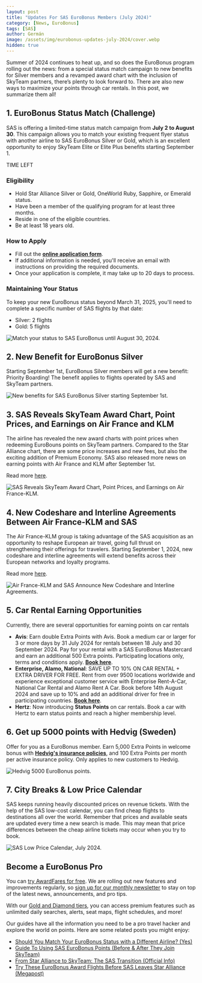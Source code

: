 ```yaml
---
layout: post
title: "Updates For SAS EuroBonus Members (July 2024)"
category: [News, EuroBonus]
tags: [SAS]
author: Germán
image: /assets/img/eurobonus-updates-july-2024/cover.webp
hidden: true
---
```


Summer of 2024 continues to heat up, and so does the EuroBonus program rolling out the news: from a special status match campaign to new benefits for Silver members and a revamped award chart with the inclusion of SkyTeam partners, there’s plenty to look forward to. There are also new ways to maximize your points through car rentals. In this post, we summarize them all!

## 1. EuroBonus Status Match (Challenge)

SAS is offering a limited-time status match campaign from **July 2 to August 30**. This campaign allows you to match your existing frequent flyer status with another airline to SAS EuroBonus Silver or Gold, which is an excellent opportunity to enjoy SkyTeam Elite or Elite Plus benefits starting September 1.

<div data-countdown="2024-08-30T22:59:00.000+02:00">
  TIME LEFT
</div>

### Eligibility

* Hold Star Alliance Silver or Gold, OneWorld Ruby, Sapphire, or Emerald status.
* Have been a member of the qualifying program for at least three months.
* Reside in one of the eligible countries.
* Be at least 18 years old.

### How to Apply

* Fill out the [**online application form**](https://statusmatch.flysas.com/).
* If additional information is needed, you'll receive an email with instructions on providing the required documents.
* Once your application is complete, it may take up to 20 days to process.

### Maintaining Your Status

To keep your new EuroBonus status beyond March 31, 2025, you'll need to complete a specific number of SAS flights by that date:

* Silver: 2 flights
* Gold: 5 flights

<img src="../assets/img/eurobonus-updates-july-2024/eb-status-match.webp" alt="Match your status to SAS EuroBonus until August 30, 2024." class="noborder"/> 

## 2. New Benefit for EuroBonus Silver

Starting September 1st, EuroBonus Silver members will get a new benefit: Priority Boarding! The benefit applies to flights operated by SAS and SkyTeam partners.

<img src="../assets/img/eurobonus-updates-july-2024/eb-silver.webp" alt="New benefits for SAS EuroBonus Silver starting September 1st." class="noborder"/> 

## 3. SAS Reveals SkyTeam Award Chart, Point Prices, and Earnings on Air France and KLM

The airline has revealed the new award charts with point prices when redeeming EuroBouns points on SkyTeam partners. Compared to the Star Alliance chart, there are some price increases and new fees, but also the exciting addition of Premium Economy. SAS also released more news on earning points with Air France and KLM after September 1st.

Read more [here](https://blog.awardfares.com/sas-skyteam-award-chart/).

<img src="../assets/img/sas-skyteam-award-chart/cover.webp" alt="SAS Reveals SkyTeam Award Chart, Point Prices, and Earnings on Air France-KLM." class="noborder"/>

## 4. New Codeshare and Interline Agreements Between Air France-KLM and SAS 

The Air France-KLM group is taking advantage of the SAS acquisition as an opportunity to reshape European air travel, going full thrust on strengthening their offerings for travelers. Starting September 1, 2024, new codeshare and interline agreements will extend benefits across their European networks and loyalty programs.

Read more [here](https://blog.awardfares.com/af-klm-sas-codeshare/).

<img src="../assets/img/af-klm-sas-codeshare/cover.webp" alt="Air France-KLM and SAS Announce New Codeshare and Interline Agreements." class="noborder"/>

## 5. Car Rental Earning Opportunities

Currently, there are several opportunities for earning points on car rentals

* **Avis**: Earn double Extra Points with Avis. Book a medium car or larger for 3 or more days by 31 July 2024 for rentals between 18 July and 30 September 2024. Pay for your rental with a SAS EuroBonus Mastercard and earn an additional 500 Extra points. Participating locations only, terms and conditions apply. [**Book  here**](https://www.flysas.com/en/book/carrental/?ptid=125.15).
* **Enterprise, Alamo, National**: SAVE UP TO 10% ON CAR RENTAL + EXTRA DRIVER FOR FREE. Rent from over 9500 locations worldwide and experience exceptional customer service with Enterprise Rent-A-Car, National Car Rental and Alamo Rent A Car. Book before 14th August 2024 and save up to 10% and add an additional driver for free in participating countries. [**Book here**](https://www.flysas.com/en/book/carrental/?ptid=125.16).
* **Hertz**: Now introducing **Status Points** on car rentals. Book a car with Hertz to earn status points and reach a higher membership level.

## 6. Get up 5000 points with Hedvig (Sweden)

Offer for you as a EuroBonus member. Earn 5,000 Extra Points in welcome bonus with [**Hedvig's insurance policies**](https://www.hedvig.com/se/partner/sas-eurobonus), and 100 Extra Points per month per active insurance policy. Only applies to new customers to Hedvig.

<img src="../assets/img/eurobonus-updates-july-2024/hedvig.webp" alt="Hedvig 5000 EuroBonus points." class="noborder"/> 

## 7. City Breaks & Low Price Calendar

SAS keeps running heavily discounted prices on revenue tickets. With the help of the SAS low-cost calendar, you can find cheap flights to destinations all over the world. Remember that prices and available seats are updated every time a new search is made. This may mean that price differences between the cheap airline tickets may occur when you try to book.

<img src="../assets/img/eurobonus-updates-july-2024/low-price-calendar-july.webp" alt="SAS Low Price Calendar, July 2024." class="noborder"/> 

## Become a EuroBonus Pro

You can [try AwardFares for free](https://awardfares.com/). We are rolling out new features and improvements regularly, so [sign up for our monthly newsletter](https://awardfares.com/newsletter) to stay on top of the latest news, announcements, and pro tips.

With our [Gold and Diamond tiers](https://awardfares.com/pricing), you can access premium features such as unlimited daily searches, alerts, seat maps, flight schedules, and more!

Our guides have all the information you need to be a pro travel hacker and explore the world on points. Here are some related posts you might enjoy:

- [Should You Match Your EuroBonus Status with a Different Airline? (Yes)](https://blog.awardfares.com/eurobonus-status-match/)
- [Guide To Using SAS EuroBonus Points (Before & After They Join SkyTeam)](https://blog.awardfares.com/eurobonus-guide/)
- [From Star Alliance to SkyTeam: The SAS Transition (Official Info)](https://blog.awardfares.com/sas-transition-to-skyteam/)
- [Try These EuroBonus Award Flights Before SAS Leaves Star Alliance (Megapost)](https://blog.awardfares.com/eurobonus-star-alliance-awards/)

<script src="/assets/js/countdown.js"></script>